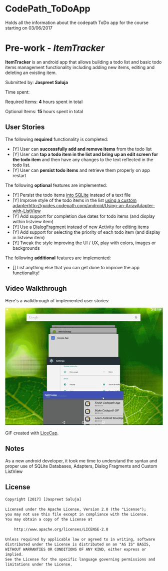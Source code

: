 # CodePath_ToDoApp
Holds all the information about the codepath ToDo app for the course starting on 03/06/2017
# Pre-work - *ItemTracker*

**ItemTracker** is an android app that allows building a todo list and basic todo items management functionality including adding new items, editing and deleting an existing item.

Submitted by: **Jaspreet Saluja**

Time spent:

Required Items: **4** hours spent in total

Optional Items: **15** hours spent in total

## User Stories

The following **required** functionality is completed:

* [Y] User can **successfully add and remove items** from the todo list
* [Y] User can **tap a todo item in the list and bring up an edit screen for the todo item** and then have any changes to the text reflected in the todo list.
* [Y] User can **persist todo items** and retrieve them properly on app restart

The following **optional** features are implemented:

* [Y] Persist the todo items [into SQLite](http://guides.codepath.com/android/Persisting-Data-to-the-Device#sqlite) instead of a text file
* [Y] Improve style of the todo items in the list [using a custom adapter]()http://guides.codepath.com/android/Using-an-ArrayAdapter-with-ListView
* [Y] Add support for completion due dates for todo items (and display within listview item)
* [Y] Use a [DialogFragment](http://guides.codepath.com/android/Using-DialogFragment) instead of new Activity for editing items
* [Y] Add support for selecting the priority of each todo item (and display in listview item)
* [Y] Tweak the style improving the UI / UX, play with colors, images or backgrounds

The following **additional** features are implemented:

* [] List anything else that you can get done to improve the app functionality!
	

## Video Walkthrough 

Here's a walkthrough of implemented user stories:

<img src='https://github.com/jsaluja87/CodePath_ToDoApp/blob/master/Jaspreet_Codepath_ToDoListApp_New.gif' title='Video Walkthrough' width='' alt='Video Walkthrough' />

GIF created with [LiceCap](http://www.cockos.com/licecap/).

## Notes

As a new android developer, it took me time to understand the syntax and proper use of SQLite Databases, Adapters, Dialog Fragments and Custom ListView

## License

    Copyright [2017] [Jaspreet Saluja]

    Licensed under the Apache License, Version 2.0 (the "License");
    you may not use this file except in compliance with the License.
    You may obtain a copy of the License at

        http://www.apache.org/licenses/LICENSE-2.0

    Unless required by applicable law or agreed to in writing, software
    distributed under the License is distributed on an "AS IS" BASIS,
    WITHOUT WARRANTIES OR CONDITIONS OF ANY KIND, either express or implied.
    See the License for the specific language governing permissions and
    limitations under the License.
